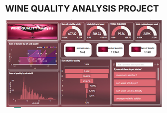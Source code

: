 # WINE QUALITY ANALYSIS PROJECT
![dashboard image](https://github.com/Palnisha/Power-BI-Project/blob/main/wine%20quality%20analysis%20dashboard.png)
